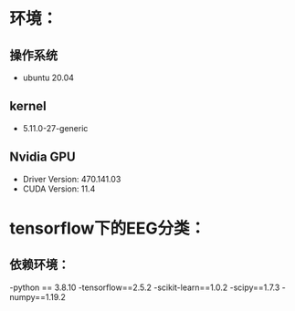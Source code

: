 # 环境：
## 操作系统
   - ubuntu 20.04 
## kernel
   - 5.11.0-27-generic
## Nvidia GPU
   - Driver Version: 470.141.03
   - CUDA Version: 11.4 
# tensorflow下的EEG分类：
## 依赖环境：
  -python == 3.8.10
  -tensorflow==2.5.2
  -scikit-learn==1.0.2
  -scipy==1.7.3
  -numpy==1.19.2
